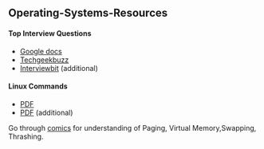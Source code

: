 ## Operating-Systems-Resources

#### Top Interview Questions
* [Google docs](https://docs.google.com/document/d/191a-PHHLAH1I33-G3X_adOksNK0OKFiNPDMrnHhZdco/edit)
* [Techgeekbuzz](https://www.techgeekbuzz.com/os-interview-questions/)
* [Interviewbit](https://www.interviewbit.com/operating-system-interview-questions/) (additional)

#### Linux Commands
* [PDF](https://github.com/Sai-Adarsh/Operating-Systems-Resources/blob/master/commands/linuxcommands.pdf)
* [PDF](https://github.com/Sai-Adarsh/Operating-Systems-Resources/blob/master/commands/LinuxCommandLineCheatSheet.pdf) (additional)

Go through [comics](https://github.com/Sai-Adarsh/Operating-Systems-Resources/blob/master/comics/bite-size-linux.pdf) for understanding of Paging, Virtual Memory,Swapping, Thrashing.

